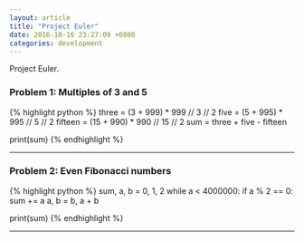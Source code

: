 ```yaml
---
layout: article
title: "Project Euler"
date: 2016-10-16 23:27:09 +0800
categories: development
---
```


Project Euler.

### Problem 1: Multiples of 3 and 5

{% highlight python %}
three = (3 + 999) * 999 // 3 // 2
five = (5 + 995) * 995 // 5 // 2
fifteen = (15 + 990) * 990 // 15 // 2
sum = three + five - fifteen

print(sum)
{% endhighlight %}

---

### Problem 2: Even Fibonacci numbers

{% highlight python %}
sum, a, b = 0, 1, 2
while a < 4000000:
    if a % 2 == 0:
        sum += a
    a, b = b, a + b

print(sum)
{% endhighlight %}

---
